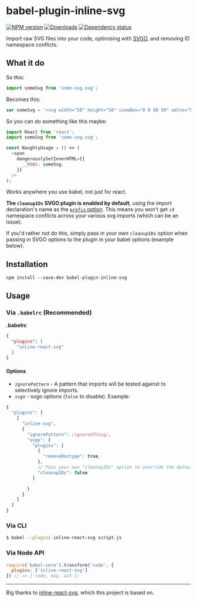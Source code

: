 # babel-plugin-inline-svg

[![NPM version][npm-image]][npm-url]
[![Downloads][downloads-image]][npm-url]
[![Dependency status][david-dm-image]][david-dm-url]

Import raw SVG files into your code, optimising with [SVGO](https://github.com/svg/svgo/), and removing ID namespace conflicts.

## What it do

So this:

```js
import someSvg from 'some-svg.svg';
```

Becomes this:

```js
var someSvg = '<svg width="50" height="50" viewBox="0 0 50 50" xmlns="http://www.w3.org/2000/svg"><title>home</title><path d="M37.6 24.104l-4.145-4.186v-6.389h-3.93v2.416L26.05 12.43a1.456 1.456 0 0 0-2.07 0L12.43 24.104a1.488 1.488 0 0 0 0 2.092c.284.288.658.431 1.031.431h1.733V38h6.517v-8.475h6.608V38h6.517V26.627h1.77v-.006c.36-.01.72-.145.995-.425a1.488 1.488 0 0 0 0-2.092" fill="#191919" fill-rule="evenodd"/></svg>';
```

So you can do something like this maybe:

```js
import React from 'react';
import someSvg from 'some-svg.svg';

const NaughtyUsage = () => (
  <span
    dangerouslySetInnerHTML={{
      __html: someSvg,
    }}
  />
);
```

Works anywhere you use babel, not just for react.

**The `cleanupIDs` SVGO plugin is enabled by default**, using the import declaration's name as the [`prefix` option](https://github.com/svg/svgo/blob/master/plugins%2FcleanupIDs.js#L12). This means you won't get `id` namespace conflicts across your various svg imports (which can be an issue).

If you'd rather not do this, simply pass in your own `cleanupIDs` option when passing in SVGO options to the plugin in your babel options (example below).

## Installation

```
npm install --save-dev babel-plugin-inline-svg
```

## Usage

### Via `.babelrc` (Recommended)

**.babelrc**

```json
{
  "plugins": [
    "inline-react-svg"
  ]
}
```

#### Options

- *`ignorePattern`* - A pattern that imports will be tested against to selectively ignore imports.
- *`svgo`* - svgo options (`false` to disable). Example:
```js
{
  "plugins": [
    [
      "inline-svg",
      {
        "ignorePattern": /ignoreAThing/,
        "svgo": {
          "plugins": [
            {
              "removeDoctype": true,
            },
            // Pass your own "cleanupIDs" option to override the default behaviour if you like:
            "cleanupIDs": false
          ]

        }
      }
    ]
  ]
}

```

### Via CLI

```sh
$ babel --plugins inline-react-svg script.js
```

### Via Node API


```javascript
require('babel-core').transform('code', {
  plugins: ['inline-react-svg']
}) // => { code, map, ast };
```

---

Big thanks to [inline-react-svg](https://github.com/kesne/babel-plugin-inline-react-svg), which this project is based on.

[npm-url]: https://npmjs.org/package/babel-plugin-inline-svg
[downloads-image]: http://img.shields.io/npm/dm/babel-plugin-inline-svg.svg
[npm-image]: http://img.shields.io/npm/v/babel-plugin-inline-svg.svg
[david-dm-url]:https://david-dm.org/iest/babel-plugin-inline-svg
[david-dm-image]:https://david-dm.org/iest/babel-plugin-inline-svg.svg
